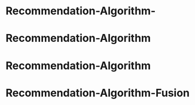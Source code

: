 # Recommendation-Algorithm-
# Recommendation-Algorithm
# Recommendation-Algorithm
# Recommendation-Algorithm-Fusion
